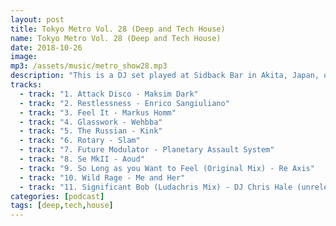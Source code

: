 ```yaml
---
layout: post
title: Tokyo Metro Vol. 28 (Deep and Tech House)
name: Tokyo Metro Vol. 28 (Deep and Tech House)
date: 2018-10-26
image:
mp3: /assets/music/metro_show28.mp3
description: "This is a DJ set played at Sidback Bar in Akita, Japan, on October 5th 2018. Going deep and dark on this one. It was a great night of tech house and techno."
tracks: 
  - track: "1. Attack Disco - Maksim Dark"
  - track: "2. Restlessness - Enrico Sangiuliano"
  - track: "3. Feel It - Markus Homm"
  - track: "4. Glasswork - Wehbba"
  - track: "5. The Russian - Kink"
  - track: "6. Rotary - Slam"
  - track: "7. Future Modulator - Planetary Assault System"
  - track: "8. Se MkII - Aoud"
  - track: "9. So Long as you Want to Feel (Original Mix) - Re Axis"
  - track: "10. Wild Rage - Me and Her"
  - track: "11. Significant Bob (Ludachris Mix) - DJ Chris Hale (unreleased track)"
categories: [podcast]
tags: [deep,tech,house]
---
```

